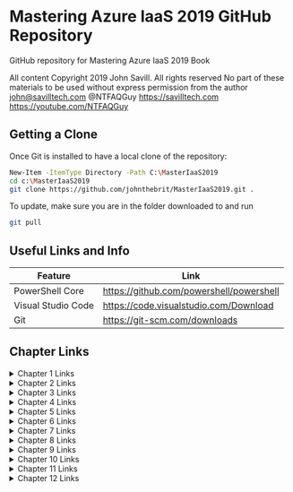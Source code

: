 # Mastering Azure IaaS 2019 GitHub Repository
GitHub repository for Mastering Azure IaaS 2019 Book

All content Copyright 2019 John Savill. All rights reserved
No part of these materials to be used without express permission from the author
john@savilltech.com
@NTFAQGuy
https://savilltech.com
https://youtube.com/NTFAQGuy

## Getting a Clone
Once Git is installed to have a local clone of the repository:

```sh
New-Item -ItemType Directory -Path C:\MasterIaaS2019
cd c:\MasterIaaS2019
git clone https://github.com/johnthebrit/MasterIaaS2019.git .
```

To update, make sure you are in the folder downloaded to and run

```sh
git pull
```

## Useful Links and Info

| Feature             | Link                                      |
|---------------------|-------------------------------------------|
| PowerShell Core     | https://github.com/powershell/powershell  |
| Visual Studio Code  | https://code.visualstudio.com/Download    |
| Git                 | https://git-scm.com/downloads             |

## Chapter Links

<details>
    <summary>Chapter 1 Links</summary>

* NIST Cloud definition - http://csrc.nist.gov/publications/nistpubs/800-145/SP800-145.pdf
* Project Olympus - https://azure.microsoft.com/en-us/blog/microsoft-reimagines-open-source-cloud-hardware/
* Azure FPGAs - https://docs.microsoft.com/en-us/azure/machine-learning/service/concept-accelerate-with-fpgas
* Azure Datacenters - https://cloud-platform-assets.azurewebsites.net/datacenter/
* Azure Datacenters - https://azure.microsoft.com/en-us/global-infrastructure/
* Azure Regions - https://azure.microsoft.com/en-us/global-infrastructure/regions/
* Azure Region Pairings - https://docs.microsoft.com/en-us/azure/best-practices-availability-paired-regions
* Azure Region Locations - https://azure.microsoft.com/en-us/global-infrastructure/locations/
* Germany trustee - https://docs.microsoft.com/en-us/azure/germany/germany-overview-data-trustee
* Azure Government - https://azure.microsoft.com/en-us/global-infrastructure/geographies/
* Azure Services by Region - https://azure.microsoft.com/en-us/global-infrastructure/services/
* Azure SLA - https://azure.microsoft.com/en-us/support/legal/sla/virtual-machines/v1_8/
* Azure Resiliency - https://azure.microsoft.com/en-us/blog/improving-azure-virtual-machine-resiliency-with-predictive-ml-and-live-migration/
* Azure Availability - https://docs.microsoft.com/en-us/azure/virtual-machines/virtual-machines-availability-set-supportability
* Azure Availability Zones - https://docs.microsoft.com/en-us/azure/availability-zones/az-overview
* Marea Cable - https://news.microsoft.com/marea/
* Submarine Cable Map - https://www.submarinecablemap.com/
* Microsoft Global Network - https://azure.microsoft.com/en-us/blog/how-microsoft-builds-its-fast-and-reliable-global-network/
* Azure Free Offer - https://azure.microsoft.com/en-us/free/
* Azure DevTest - https://azure.microsoft.com/en-us/pricing/dev-test/
* Azure Enterprise Agreements - https://www.microsoft.com/en-us/licensing/licensing-programs/enterprise
* Reserved Instances - https://azure.microsoft.com/en-us/pricing/reserved-vm-instances/
* Azure Hybrid Benefit - https://azure.microsoft.com/en-us/pricing/hybrid-benefit/
* Azure Subscription Limits - https://docs.microsoft.com/en-us/azure/azure-subscription-service-limits
* Creating Azure Dashboards - https://docs.microsoft.com/en-us/azure/azure-portal/azure-portal-dashboards
</details>

<details>
    <summary>Chapter 2 Links</summary>

* Azure Governance Docs - http://aka.ms/governancedocs
* Azure Shared Responsibility - http://download.microsoft.com/download/0/D/6/0D68AE95-6414-4074-B4B8-34039831E2BF/Microsoft-Cloud-Security-for-Legal-and-Compliance-Professionals.pdf
* Azure Compliance Center - https://www.microsoft.com/en-us/trustcenter/compliance/compliance-overview
* Azure Compliance Guide - https://servicetrust.microsoft.com/ViewPage/MSComplianceGuide
* Azure Governance Journeys - https://docs.microsoft.com/en-us/azure/architecture/cloud-adoption/governance/journeys/overview
* Changing Azure Subscription Owner - https://docs.microsoft.com/en-us/azure/billing/billing-subscription-transfer
* Azure Subscription Limits - https://docs.microsoft.com/en-us/azure/azure-subscription-service-limits
* Global Admin Elevate - https://docs.microsoft.com/en-us/azure/role-based-access-control/elevate-access-global-admin/
* Management Groups - https://docs.microsoft.com/en-us/azure/governance/management-groups/manage
* Azure Tagging Example - https://marckean.com/2018/12/17/easy-tagging-of-resources-in-azure-for-billing-and-charge-back/
* Azure Built-in Roles - https://docs.microsoft.com/en-us/azure/role-based-access-control/built-in-roles
* Azure RBAC PowerShell - https://docs.microsoft.com/en-us/azure/role-based-access-control/role-assignments-powershell
* Azure Naming Convention - https://docs.microsoft.com/en-us/azure/architecture/best-practices/naming-conventions
* Azure Tagging - https://docs.microsoft.com/en-us/azure/azure-resource-manager/tag-support
* Azure Tag Examples - https://docs.microsoft.com/en-us/azure/azure-resource-manager/resource-group-using-tags
* Azure Network Policy Example - https://github.com/Azure/azure-policy/tree/master/samples/Network/no-public-ip-except-for-one-subnet
* Azure Blueprints - https://docs.microsoft.com/en-us/azure/governance/blueprints/
* Azure Cost API - https://docs.microsoft.com/en-us/rest/api/consumption/

</details>

<details>
    <summary>Chapter 3 Links</summary>

* Windows Service Ports - https://support.microsoft.com/en-us/help/832017/service-overview-and-network-port-requirements-for-windows
* Azure v2 Apps - https://docs.microsoft.com/en-us/azure/active-directory/develop/v2-app-types
* Azure AD SKUs - https://azure.microsoft.com/en-us/pricing/details/active-directory/
* Map ImmutableID - https://gallery.technet.microsoft.com/scriptcenter/Azure-GUID-to-ImmutableID-d27c5b12
* Office 365 UPN Branding - https://support.microsoft.com/en-in/help/3164442/how-to-use-upn-matching-for-identity-synchronization-in-office-365-azu
* Azure AD Connect Topologies - https://docs.microsoft.com/en-us/azure/active-directory/hybrid/plan-connect-topologies
* AAD Connect Account Permissions - https://docs.microsoft.com/en-us/azure/active-directory/hybrid/reference-connect-accounts-permissions
* AAD Emergency Access - https://docs.microsoft.com/en-us/azure/active-directory/users-groups-roles/directory-emergency-access
* AAD Workday Integration - https://docs.microsoft.com/en-us/azure/active-directory/saas-apps/workday-inbound-tutorial
* B2B Portal Example - https://github.com/Azure/active-directory-dotnet-graphapi-b2bportal-web
* Password Hash Synchronization - https://docs.microsoft.com/en-us/azure/active-directory/hybrid/how-to-connect-password-hash-synchronization
* PBDKF2 spec - https://www.ietf.org/rfc/rfc2898.txt
* AAD PTA - https://docs.microsoft.com/en-us/azure/active-directory/hybrid/how-to-connect-pta-security-deep-dive
* AAD Migrate Apps - https://aka.ms/migrateapps
* AAD SSO Workings - https://docs.microsoft.com/en-us/azure/active-directory/hybrid/how-to-connect-sso-how-it-works
* AAD Join SSO - https://docs.microsoft.com/en-us/azure/active-directory/devices/azuread-join-sso
* AAD Dynamic Group Rules - https://go.microsoft.com/fwlink/?linkid=2014390
* AAD Apps Consent - https://docs.microsoft.com/en-us/azure/active-directory/develop/v2-permissions-and-consent
* AAD Access Panel - https://docs.microsoft.com/en-us/azure/active-directory/user-help/active-directory-saas-access-panel-introduction
</details>

<details>
    <summary>Chapter 4 Links</summary>
* Link
</details>

<details>
    <summary>Chapter 5 Links</summary>
* Link
</details>

<details>
    <summary>Chapter 6 Links</summary>
* Link
</details>

<details>
    <summary>Chapter 7 Links</summary>
* Link
</details>

<details>
    <summary>Chapter 8 Links</summary>
* Link
</details>

<details>
    <summary>Chapter 9 Links</summary>
* Link
</details>

<details>
    <summary>Chapter 10 Links</summary>
* Link
</details>

<details>
    <summary>Chapter 11 Links</summary>
* Link
</details>

<details>
    <summary>Chapter 12 Links</summary>
* Link
</details>
